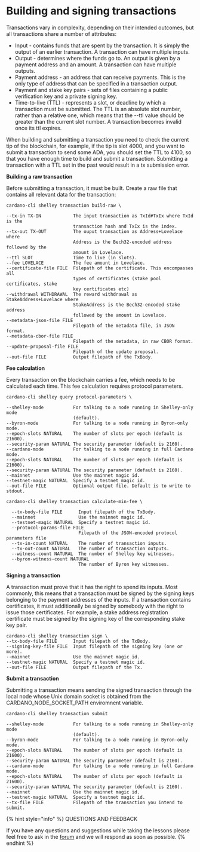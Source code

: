 # Building and signing transactions

Transactions vary in complexity, depending on their intended outcomes, but all transactions share a number of attributes:

* Input - contains funds that are spent by the transaction. It is simply the output of an earlier transaction. A transaction can have multiple inputs.
* Output - determines where the funds go to. An output is given by a payment address and an amount. A transaction can have multiple outputs.
* Payment address - an address that can receive payments. This is the only type of address that can be specified in a transaction output.
* Payment and stake key pairs - sets of files containing a public verification key and a private signing key.
* Time-to-live \(TTL\) - represents a slot, or deadline by which a transaction must be submitted. The TTL is an absolute slot number, rather than a relative one, which means that the --ttl value should be greater than the current slot number. A transaction becomes invalid once its ttl expires.

When building and submitting a transaction you need to check the current tip of the blockchain, for example, if the tip is slot 4000, and you want to submit a transaction to send some ADA, you should set the TTL to 4100, so that you have enough time to build and submit a transaction. Submitting a transaction with a TTL set in the past would result in a tx submission error.

**Building a raw transaction**

Before submitting a transaction, it must be built. Create a raw file that contains all relevant data for the transaction:

```text
cardano-cli shelley transaction build-raw \

--tx-in TX-IN            The input transaction as TxId#TxIx where TxId is the
                         transaction hash and TxIx is the index.
--tx-out TX-OUT          The ouput transaction as Address+Lovelace where
                         Address is the Bech32-encoded address followed by the
                         amount in Lovelace.
--ttl SLOT               Time to live (in slots).
--fee LOVELACE           The fee amount in Lovelace.
--certificate-file FILE  Filepath of the certificate. This encompasses all
                         types of certificates (stake pool certificates, stake
                         key certificates etc)
--withdrawal WITHDRAWAL  The reward withdrawal as StakeAddress+Lovelace where
                         StakeAddress is the Bech32-encoded stake address
                         followed by the amount in Lovelace.
--metadata-json-file FILE
                         Filepath of the metadata file, in JSON format.
--metadata-cbor-file FILE
                         Filepath of the metadata, in raw CBOR format.
--update-proposal-file FILE
                         Filepath of the update proposal.
--out-file FILE          Output filepath of the TxBody.
```

**Fee calculation**

Every transaction on the blockchain carries a fee, which needs to be calculated each time. This fee calculation requires protocol parameters.

```text
cardano-cli shelley query protocol-parameters \

--shelley-mode           For talking to a node running in Shelley-only mode
                         (default).
--byron-mode             For talking to a node running in Byron-only mode.
--epoch-slots NATURAL    The number of slots per epoch (default is 21600).
--security-param NATURAL The security parameter (default is 2160).
--cardano-mode           For talking to a node running in full Cardano mode.
--epoch-slots NATURAL    The number of slots per epoch (default is 21600).
--security-param NATURAL The security parameter (default is 2160).
--mainnet                Use the mainnet magic id.
--testnet-magic NATURAL  Specify a testnet magic id.
--out-file FILE          Optional output file. Default is to write to stdout.
```

```text
cardano-cli shelley transaction calculate-min-fee \

  --tx-body-file FILE      Input filepath of the TxBody.
  --mainnet                Use the mainnet magic id.
  --testnet-magic NATURAL  Specify a testnet magic id.
  --protocol-params-file FILE
                           Filepath of the JSON-encoded protocol parameters file
  --tx-in-count NATURAL    The number of transaction inputs.
  --tx-out-count NATURAL   The number of transaction outputs.
  --witness-count NATURAL  The number of Shelley key witnesses.
  --byron-witness-count NATURAL
                           The number of Byron key witnesses.
```

**Signing a transaction**

A transaction must prove that it has the right to spend its inputs. Most commonly, this means that a transaction must be signed by the signing keys belonging to the payment addresses of the inputs. If a transaction contains certificates, it must additionally be signed by somebody with the right to issue those certificates. For example, a stake address registration certificate must be signed by the signing key of the corresponding stake key pair.

```text
cardano-cli shelley transaction sign \
--tx-body-file FILE      Input filepath of the TxBody.
--signing-key-file FILE  Input filepath of the signing key (one or more).
--mainnet                Use the mainnet magic id.
--testnet-magic NATURAL  Specify a testnet magic id.
--out-file FILE          Output filepath of the Tx.
```

**Submit a transaction**

Submitting a transaction means sending the signed transaction through the local node whose Unix domain socket is obtained from the CARDANO\_NODE\_SOCKET\_PATH enviromnent variable.

```text
cardano-cli shelley transaction submit

--shelley-mode           For talking to a node running in Shelley-only mode
                         (default).
--byron-mode             For talking to a node running in Byron-only mode.
--epoch-slots NATURAL    The number of slots per epoch (default is 21600).
--security-param NATURAL The security parameter (default is 2160).
--cardano-mode           For talking to a node running in full Cardano mode.
--epoch-slots NATURAL    The number of slots per epoch (default is 21600).
--security-param NATURAL The security parameter (default is 2160).
--mainnet                Use the mainnet magic id.
--testnet-magic NATURAL  Specify a testnet magic id.
--tx-file FILE           Filepath of the transaction you intend to submit.
```

{% hint style="info" %}
QUESTIONS AND FEEDBACK

If you have any questions and suggestions while taking the lessons please feel free to ask in the [forum](https://forum.cardano.org/c/english/operators-talk/119) and we will respond as soon as possible.
{% endhint %}

